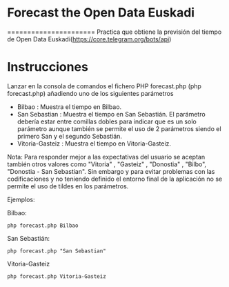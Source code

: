 # Forecast the Open Data Euskadi
======================
Practica que obtiene la previsión del tiempo de Open Data Euskadi(https://core.telegram.org/bots/api)
## 
Instrucciones
============

Lanzar en la consola de comandos el fichero PHP forecast.php (php forecast.php) añadiendo uno de los siguientes parámetros

   - Bilbao : Muestra el tiempo en Bilbao. 
   - San Sebastian : Muestra el tiempo en San Sebastián. El parámetro debería estar entre comillas dobles para indicar que es un solo parámetro aunque también se permite el uso de 2 parámetros siendo el primero San y el segundo Sebastián. 
   - Vitoria-Gasteiz : Muestra el tiempo en Vitoria-Gasteiz. 

Nota: Para responder mejor a las expectativas del usuario se aceptan también otros valores como "Vitoria" , "Gasteiz" , "Donostia" , "Bilbo", "Donostia - San Sebastian".
      Sin embargo y para evitar problemas con las codificaciones y no teniendo definido el entorno final de la aplicación no se permite el uso de tildes en los parámetros.

Ejemplos:

Bilbao:
```
php forecast.php Bilbao
```

San Sebastián:
```
php forecast.php "San Sebastian"
```

Vitoria-Gasteiz
```
php forecast.php Vitoria-Gasteiz
```	